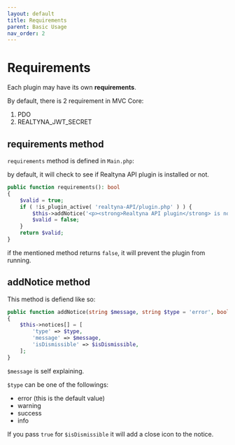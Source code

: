 ```yaml
---
layout: default
title: Requirements
parent: Basic Usage
nav_order: 2
---
```

# Requirements
Each plugin may have its own **requirements**.

By default, there is 2 requirement in MVC Core:
 
1. PDO
2. REALTYNA_JWT_SECRET


## requirements method
```requirements``` method is defined in ```Main.php```:

by default, it will check to see if Realtyna API plugin is installed or not.

```php
public function requirements(): bool
{
    $valid = true;
    if ( !is_plugin_active( 'realtyna-API/plugin.php' ) ) {
        $this->addNotice('<p><strong>Realtyna API plugin</strong> is not activated. you need to install and activate it.</p>');
        $valid = false;
    }
    return $valid;
}
```


if the mentioned method returns ```false```, it will prevent the plugin from running.

## addNotice method

This method is defiend like so:
```php
public function addNotice(string $message, string $type = 'error', bool $isDismissible = false)
{
    $this->notices[] = [
        'type' => $type,
        'message' => $message,
        'isDismissible' => $isDismissible,
    ];
}
```

```$message``` is self explaining.

```$type``` can be one of the followings:
- error (this is the default value)
- warning
- success
- info

If you pass ```true``` for ```$isDismissible``` it will add a close icon to the notice.

